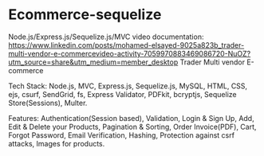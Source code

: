 # Ecommerce-sequelize
Node.js/Express.js/Sequelize.js/MVC
video documentation: https://www.linkedin.com/posts/mohamed-elsayed-9025a823b_trader-multi-vendor-e-commercevideo-activity-7059970883469086720-NuOZ?utm_source=share&utm_medium=member_desktop
                                                      Trader Multi vendor E-commerce 
                                                      
Tech Stack: Node.js, MVC, Express.js, Sequelize.js, MySQL,
HTML, CSS, ejs, csurf, SendGrid, fs, Express Validator, PDFkit, 
bcryptjs, Sequelize Store(Sessions), Multer. 


Features: Authentication(Session based), Validation,
Login & Sign Up, Add, Edit & Delete your Products, Pagination
& Sorting, Order Invoice(PDF), Cart, Forgot Password, Email Verification,
Hashing, Protection against csrf attacks, Images for products.

